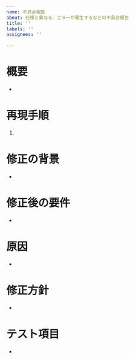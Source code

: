 ```yaml
---
name: 不具合報告
about: 仕様と異なる、エラーが発生するなどの不具合報告
title: ''
labels: ''
assignees: ''

---
```


# 概要
<!-- いつ/どこで/どんな不具合が発生しているのか -->
- 


# 再現手順
<!-- どうやって再現するのか -->
1. 


# 修正の背景
<!-- 修正が必要な理由 -->
- 


# 修正後の要件
<!-- 修正後にどのような挙動が期待されるか -->
- 


# 原因
<!-- 不具合の原因を書く -->
<!-- 原因がはっきりと分からない場合でも、「ここが怪しそう」などあれば書いておく。 -->
- 


# 修正方針
<!-- どうやって修正するのか -->
- 

# テスト項目
<!-- 不具合が修正されたかどうかを確認する方法 -->
- 

<!-- 全ては埋めなくてもいいけど、必要な情報をわかりやすく書いてください。 -->
